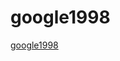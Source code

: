 # google1998

[google1998](https://web.archive.org/web/19990504112211im_/http://www.google.com/google.jpg)
